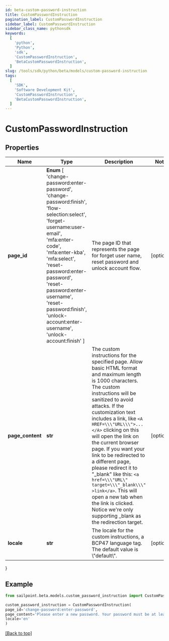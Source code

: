 ```yaml
---
id: beta-custom-password-instruction
title: CustomPasswordInstruction
pagination_label: CustomPasswordInstruction
sidebar_label: CustomPasswordInstruction
sidebar_class_name: pythonsdk
keywords:
  [
    'python',
    'Python',
    'sdk',
    'CustomPasswordInstruction',
    'BetaCustomPasswordInstruction',
  ]
slug: /tools/sdk/python/beta/models/custom-password-instruction
tags:
  [
    'SDK',
    'Software Development Kit',
    'CustomPasswordInstruction',
    'BetaCustomPasswordInstruction',
  ]
---
```


# CustomPasswordInstruction

## Properties

| Name | Type | Description | Notes |
| --- | --- | --- | --- |
| **page_id** | **Enum** [ 'change-password:enter-password', 'change-password:finish', 'flow-selection:select', 'forget-username:user-email', 'mfa:enter-code', 'mfa:enter-kba', 'mfa:select', 'reset-password:enter-password', 'reset-password:enter-username', 'reset-password:finish', 'unlock-account:enter-username', 'unlock-account:finish' ] | The page ID that represents the page for forget user name, reset password and unlock account flow. | [optional] |
| **page_content** | **str** | The custom instructions for the specified page. Allow basic HTML format and maximum length is 1000 characters. The custom instructions will be sanitized to avoid attacks. If the customization text includes a link, like `<A HREF=\\\"URL\\\">...</A>` clicking on this will open the link on the current browser page. If you want your link to be redirected to a different page, please redirect it to \"\_blank\" like this: `<a href=\\\"URL\" target=\\\"_blank\\\" >link</a>`. This will open a new tab when the link is clicked. Notice we're only supporting \_blank as the redirection target. | [optional] |
| **locale** | **str** | The locale for the custom instructions, a BCP47 language tag. The default value is \\\"default\\\". | [optional] |

}

## Example

```python
from sailpoint.beta.models.custom_password_instruction import CustomPasswordInstruction

custom_password_instruction = CustomPasswordInstruction(
page_id='change-password:enter-password',
page_content='Please enter a new password. Your password must be at least 8 characters long and contain at least one number and one letter.',
locale='en'
)

```

[[Back to top]](#)

